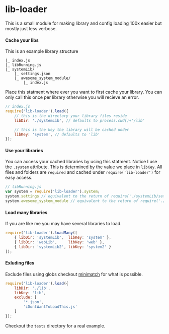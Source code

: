 lib-loader
==========

This is a small module for making library and config loading 100x easier but mostly just less verbose.


#### Cache your libs
This is an example library structure
```
|_ index.js
|_ libRunning.js
|_ systemLib/
    |_ settings.json
    |_ awesome_system_module/
        |_ index.js
```

Place this statment where ever you want to first cache your library. You can only call this once per library otherwise you will recieve an error.
```js
// index.js
require('lib-loader').load({
    // this is the directory your library files reside
    libDir: './systemLib', // defaults to process.cwd()+'/lib'

    // this is the key the library will be cached under
    libKey: 'system', // defaults to 'lib'
});
```


#### Use your libraries
You can access your cached libraries by using this statment. Notice I use the `.system` attribute. This is determined by the value we place in `libKey`.
All files and folders are `required` and cached under `require('lib-loader')` for easy access.

```js
// libRunning.js
var system = require('lib-loader').system;
system.settings // equivalent to the return of require('./systemLib/settings.json')
system.awesome_system_module // equivalent to the return of require('./systemLib/awesome_system_module/index.js');
```


#### Load many libraries
If you are like me you may have several libraries to load.

```js
require('lib-loader').loadMany([
    { libDir: 'systemLib',  libKey: 'system' },
    { libDir: 'webLib',     libKey: 'web' },
    { libDir: 'systemLib2', libKey: 'system2' }
]);
```

#### Exluding files
Exclude files using globs checkout [minimatch][1] for what is possible.
```js
require('lib-loader').load({
    libDir: './lib',
    libKey: 'lib',
    exclude: [
        '*.json',
        'iDontWantToLoadThis.js'
    ]
});
```

Checkout the `tests` directory for a real example.

[1]: https://www.npmjs.org/package/minimatch